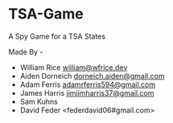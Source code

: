 # TSA-Game
A Spy Game for a TSA States

Made By -
* William Rice <william@wfrice.dev>
* Aiden Dorneich <dorneich.aiden@gmail.com>
* Adam Ferris <adamrferris594@gmail.com>
* James Harris <jimjimharris37@gmail.com>
* Sam Kuhns
* David Feder <federdavid06#gmail.com>
